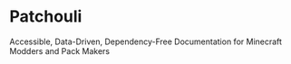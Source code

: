 # Patchouli
Accessible, Data-Driven, Dependency-Free Documentation for Minecraft Modders and Pack Makers
